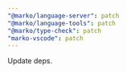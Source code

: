 ```yaml
---
"@marko/language-server": patch
"@marko/language-tools": patch
"@marko/type-check": patch
"marko-vscode": patch
---
```


Update deps.

